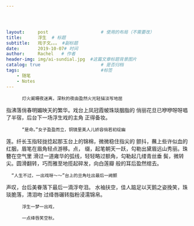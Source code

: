 ```yaml
---




layout:     post   				    # 使用的布局（不需要改）
title:      浮生	# 标题 
subtitle:   戏子文。。。 #副标题
date:       2019-10-07# 时间
author:     Rachel   # 作者
header-img: img/ai-sundial.jpg 	#这篇文章标题背景图片
catalog: true 						# 是否归档
tags:								#标签
    - 随笔
    - Notes
---
```

          灯火阑珊夜迷离，深秋的夜由盈然火光轻描淡写地屈
指沸落俏春明媚映天的繁华。戏台上凤冠霞帔珠琰胭脂的
俏丽花旦已咿咿呀呀唱了半宿，后台下一场浮生戏的主角
正得备妆。
       
          “是命。”女子盈盈而立，铜镜里美人儿娇容俏若初绽幽
莲。纤长玉指轻拢捻起那玉台上的锦棉，微微稳住指尖的
颤抖，蘸上些许似血的红胭，眉笔在眉角轻点游移。点，
缀，起笔朝天一跃，勾勒出黛眉远山秀丽。珠簪在空气里
滑过一道雍华的弧线，轻轻略过额角，勾勒起几缕青丝垂
鬓，微转尖。圆滑翻转，巧而雅至地揽起碎发，向白莲瓣
般的耳后盈然绾去。
    
      “人生不过，一出戏呀～～”台上的旦角吐出最后一阙颤
声叹，台后美眷落下最后一滴浮夸泪。
水袖扶空，佳人踮足以天鹅之姿挽笑，珠琰脆落，清泪吻
过绛唇碾转脂粉浸濡锦帛。

          浮生一梦一出戏，

          一点绛唇笑空秋。
